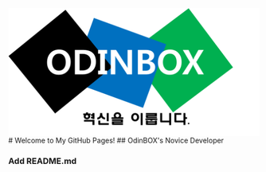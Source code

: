 <img src="img.png" align="right" />
# Welcome to My GitHub Pages!
## OdinBOX's Novice Developer

### Add README.md
